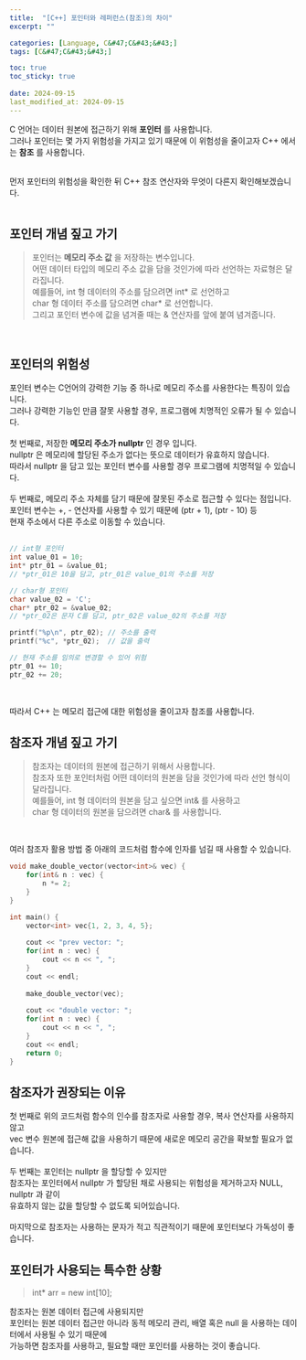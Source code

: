 ```yaml
---
title:  "[C++] 포인터와 레퍼런스(참조)의 차이"
excerpt: ""

categories: [Language, C&#47;C&#43;&#43;]
tags: [C&#47;C&#43;&#43;]

toc: true
toc_sticky: true
 
date: 2024-09-15
last_modified_at: 2024-09-15
---
```


C 언어는 데이터 원본에 접근하기 위해 **포인터** 를 사용합니다.  
그러나 포인터는 몇 가지 위험성을 가지고 있기 때문에 이 위험성을 줄이고자 C++ 에서는 **참조** 를 사용합니다.  
<br/>

먼저 포인터의 위험성을 확인한 뒤 C++ 참조 연산자와 무엇이 다른지 확인해보겠습니다.  
<br/>

## 포인터 개념 짚고 가기
> 포인터는 **메모리 주소 값** 을 저장하는 변수입니다.  
> 어떤 데이터 타입의 메모리 주소 값을 담을 것인가에 따라 선언하는 자료형은 달라집니다.  
> 예를들어, int 형 데이터의 주소를 담으려면 int* 로 선언하고  
> char 형 데이터 주소를 담으려면 char* 로 선언합니다.  
> 그리고 포인터 변수에 값을 념겨줄 때는 & 연산자를 앞에 붙여 념겨줍니다.  

<br/>

## 포인터의 위험성

포인터 변수는 C언어의 강력한 기능 중 하나로 메모리 주소를 사용한다는 특징이 있습니다.  
그러나 강력한 기능인 만큼 잘못 사용할 경우, 프로그램에 치명적인 오류가 될 수 있습니다.  
<br/>
첫 번째로, 저장한 **메모리 주소가 nullptr** 인 경우 입니다.  
nullptr 은 메모리에 할당된 주소가 없다는 뜻으로 데이터가 유효하지 않습니다.  
따라서 nullptr 을 담고 있는 포인터 변수를 사용할 경우 프로그램에 치명적일 수 있습니다.  
<br/>
두 번째로, 메모리 주소 자체를 담기 때문에 잘못된 주소로 접근할 수 있다는 점입니다.  
포인터 변수는 +, - 연산자를 사용할 수 있기 때문에 (ptr + 1), (ptr - 10) 등  
현재 주소에서 다른 주소로 이동할 수 있습니다.  
<br/>

```c++
// int형 포인터
int value_01 = 10;
int* ptr_01 = &value_01;
// *ptr_01은 10을 담고, ptr_01은 value_01의 주소를 저장

// char형 포인터
char value_02 = 'C';
char* ptr_02 = &value_02;
// *ptr_02은 문자 C를 담고, ptr_02은 value_02의 주소를 저장

printf("%p\n", ptr_02); // 주소를 출력
printf("%c", *ptr_02);  // 값을 출력

// 현재 주소를 임의로 변경할 수 있어 위험
ptr_01 += 10;
ptr_02 += 20;
```

<br/>

따라서 C++ 는 메모리 접근에 대한 위험성을 줄이고자 참조를 사용합니다.
<br/>

## 참조자 개념 짚고 가기
> 참조자는 데이터의 원본에 접근하기 위해서 사용합니다.  
> 참조자 또한 포인터처럼 어떤 데이터의 원본을 담을 것인가에 따라 선언 형식이 달라집니다.  
> 예를들어, int 형 데이터의 원본을 담고 싶으면 int& 를 사용하고  
> char 형 데이터의 원본을 담으려면 char& 를 사용합니다.  

<br/>

여러 참조자 활용 방법 중 아래의 코드처럼 함수에 인자를 넘길 때 사용할 수 있습니다.  

```c++
void make_double_vector(vector<int>& vec) {
    for(int& n : vec) {
        n *= 2;
    }
}

int main() {
    vector<int> vec{1, 2, 3, 4, 5};
    
    cout << "prev vector: ";
    for(int n : vec) {
    	cout << n << ", ";
    }
    cout << endl;
    
    make_double_vector(vec);
    
    cout << "double vector: ";
    for(int n : vec) {
    	cout << n << ", ";
    }
    cout << endl;
    return 0;
}
```

## 참조자가 권장되는 이유

첫 번째로 위의 코드처럼 함수의 인수를 참조자로 사용할 경우, 복사 연산자를 사용하지 않고  
vec 변수 원본에 접근해 값을 사용하기 때문에 새로운 메모리 공간을 확보할 필요가 없습니다.  
<br/>
두 번째는 포인터는 nullptr 을 할당할 수 있지만  
참조자는 포인터에서 nullptr 가 할당된 채로 사용되는 위험성을 제거하고자 NULL, nullptr 과 같이  
유효하지 않는 값을 할당할 수 없도록 되어있습니다.  
<br/>
마지막으로 참조자는 사용하는 문자가 적고 직관적이기 때문에 포인터보다 가독성이 좋습니다.
<br/>

## 포인터가 사용되는 특수한 상황

> int* arr = new int[10];

참조자는 원본 데이터 접근에 사용되지만  
포인터는 원본 데이터 접근만 아니라 동적 메모리 관리, 배열 혹은 null 을 사용하는 데이터에서 사용될 수 있기 때문에  
가능하면 참조자를 사용하고, 필요할 때만 포인터를 사용하는 것이 좋습니다.
<br/>